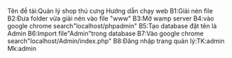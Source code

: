 Tên đề tài:Quản lý shop thú cưng
Hướng dẫn chạy web
B1:Giải nén file
B2:Đưa folder vừa giải nén vào file "www"
B3:Mở wamp server
B4:vào google chrome search"localhost/phpadmin"
B5:Tạo database đặt tên là Admin
B6:Import file"Admin"trong database
B7:Vào google chrome search"localhost/Admin/index.php"
B8:Đăng nhập trang quản lý:TK:admin    Mk:admin
